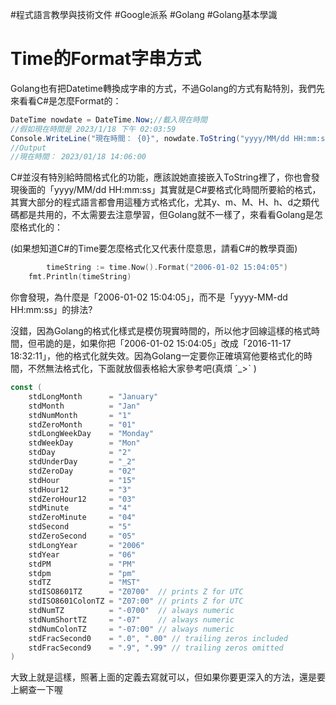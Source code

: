 #程式語言教學與技術文件 #Google派系 #Golang #Golang基本學識
# Time的Format字串方式

Golang也有把Datetime轉換成字串的方式，不過Golang的方式有點特別，我們先來看看C#是怎麼Format的：

```csharp
DateTime nowdate = DateTime.Now;//載入現在時間
//假如現在時間是 2023/1/18 下午 02:03:59
Console.WriteLine("現在時間： {0}", nowdate.ToString("yyyy/MM/dd HH:mm:ss"));
//Output
//現在時間： 2023/01/18 14:06:00
```

C#並沒有特別給時間格式化的功能，應該說她直接嵌入ToString裡了，你也會發現後面的「yyyy/MM/dd HH:mm:ss」其實就是C#要格式化時間所要給的格式，其實大部分的程式語言都會用這種方式格式化，尤其y、m、M、H、h、d之類代碼都是共用的，不太需要去注意學習，但Golang就不一樣了，來看看Golang是怎麼格式化的：

(如果想知道C#的Time要怎麼格式化又代表什麼意思，請看C#的教學頁面)

```go
		timeString := time.Now().Format("2006-01-02 15:04:05")
    fmt.Println(timeString)
```

你會發現，為什麼是「2006-01-02 15:04:05」，而不是「yyyy-MM-dd HH:mm:ss」的排法?

沒錯，因為Golang的格式化樣式是模仿現實時間的，所以他才回線這樣的格式時間，但弔詭的是，如果你把「2006-01-02 15:04:05」改成「2016-11-17 18:32:11」，他的格式化就失效。因為Golang一定要你正確填寫他要格式化的時間，不然無法格式化，下面就放個表格給大家參考吧(真煩 ˊ_>ˋ )

```go
const (
    stdLongMonth      = "January"
    stdMonth          = "Jan"
    stdNumMonth       = "1"
    stdZeroMonth      = "01"
    stdLongWeekDay    = "Monday"
    stdWeekDay        = "Mon"
    stdDay            = "2"
    stdUnderDay       = "_2"
    stdZeroDay        = "02"
    stdHour           = "15"
    stdHour12         = "3"
    stdZeroHour12     = "03"
    stdMinute         = "4"
    stdZeroMinute     = "04"
    stdSecond         = "5"
    stdZeroSecond     = "05"
    stdLongYear       = "2006"
    stdYear           = "06"
    stdPM             = "PM"
    stdpm             = "pm"
    stdTZ             = "MST"
    stdISO8601TZ      = "Z0700"  // prints Z for UTC
    stdISO8601ColonTZ = "Z07:00" // prints Z for UTC
    stdNumTZ          = "-0700"  // always numeric
    stdNumShortTZ     = "-07"    // always numeric
    stdNumColonTZ     = "-07:00" // always numeric
    stdFracSecond0    = ".0", ".00" // trailing zeros included
    stdFracSecond9    = ".9", ".99" // trailing zeros omitted
)
```

大致上就是這樣，照著上面的定義去寫就可以，但如果你要更深入的方法，還是要上網查一下喔